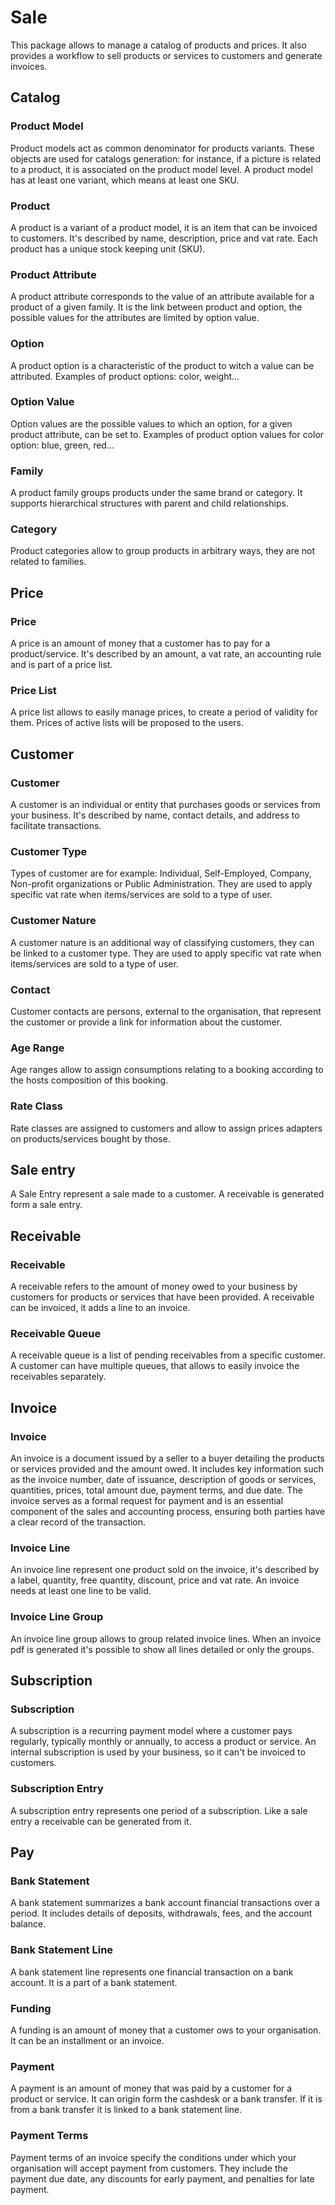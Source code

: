 # Sale

This package allows to manage a catalog of products and prices.
It also provides a workflow to sell products or services to customers and generate invoices.

## Catalog

### Product Model

Product models act as common denominator for products variants.
These objects are used for catalogs generation: for instance, if a picture is related to a product, it is associated on the product model level.
A product model has at least one variant, which means at least one SKU.

### Product

A product is a variant of a product model, it is an item that can be invoiced to customers.
It's described by name, description, price and vat rate.
Each product has a unique stock keeping unit (SKU).

### Product Attribute

A product attribute corresponds to the value of an attribute available for a product of a given family.
It is the link between product and option, the possible values for the attributes are limited by option value.

### Option

A product option is a characteristic of the product to witch a value can be attributed.
Examples of product options: color, weight...

### Option Value

Option values are the possible values to which an option, for a given product attribute, can be set to.
Examples of product option values for color option: blue, green, red...

### Family

A product family groups products under the same brand or category.
It supports hierarchical structures with parent and child relationships.

### Category

Product categories allow to group products in arbitrary ways, they are not related to families.

## Price

### Price

A price is an amount of money that a customer has to pay for a product/service.
It's described by an amount, a vat rate, an accounting rule and is part of a price list.

### Price List

A price list allows to easily manage prices, to create a period of validity for them.
Prices of active lists will be proposed to the users.

## Customer

### Customer

A customer is an individual or entity that purchases goods or services from your business. 
It's described by name, contact details, and address to facilitate transactions.

### Customer Type

Types of customer are for example: Individual, Self-Employed, Company, Non-profit organizations or Public Administration.
They are used to apply specific vat rate when items/services are sold to a type of user.

### Customer Nature

A customer nature is an additional way of classifying customers, they can be linked to a customer type.
They are used to apply specific vat rate when items/services are sold to a type of user.

### Contact

Customer contacts are persons, external to the organisation, that represent the customer or provide a link for information about the customer.

### Age Range

Age ranges allow to assign consumptions relating to a booking according to the hosts composition of this booking.

### Rate Class

Rate classes are assigned to customers and allow to assign prices adapters on products/services bought by those.

## Sale entry

A Sale Entry represent a sale made to a customer.
A receivable is generated form a sale entry.

## Receivable

### Receivable

A receivable refers to the amount of money owed to your business by customers for products or services that have been provided.
A receivable can be invoiced, it adds a line to an invoice.

### Receivable Queue

A receivable queue is a list of pending receivables from a specific customer.
A customer can have multiple queues, that allows to easily invoice the receivables separately.

## Invoice

### Invoice

An invoice is a document issued by a seller to a buyer detailing the products or services provided and the amount owed.
It includes key information such as the invoice number, date of issuance, description of goods or services, quantities, prices, total amount due, payment terms, and due date.
The invoice serves as a formal request for payment and is an essential component of the sales and accounting process, ensuring both parties have a clear record of the transaction.

### Invoice Line

An invoice line represent one product sold on the invoice, it's described by a label, quantity, free quantity, discount, price and vat rate.
An invoice needs at least one line to be valid.

### Invoice Line Group

An invoice line group allows to group related invoice lines.
When an invoice pdf is generated it's possible to show all lines detailed or only the groups.

## Subscription

### Subscription

A subscription is a recurring payment model where a customer pays regularly, typically monthly or annually, to access a product or service.
An internal subscription is used by your business, so it can't be invoiced to customers.

### Subscription Entry

A subscription entry represents one period of a subscription.
Like a sale entry a receivable can be generated from it.

## Pay

### Bank Statement

A bank statement summarizes a bank account financial transactions over a period.
It includes details of deposits, withdrawals, fees, and the account balance.

### Bank Statement Line

A bank statement line represents one financial transaction on a bank account.
It is a part of a bank statement.

### Funding

A funding is an amount of money that a customer ows to your organisation.
It can be an installment or an invoice.

### Payment

A payment is an amount of money that was paid by a customer for a product or service.
It can origin form the cashdesk or a bank transfer. If it is from a bank transfer it is linked to a bank statement line.

### Payment Terms

Payment terms of an invoice specify the conditions under which your organisation will accept payment from customers.
They include the payment due date, any discounts for early payment, and penalties for late payment.

